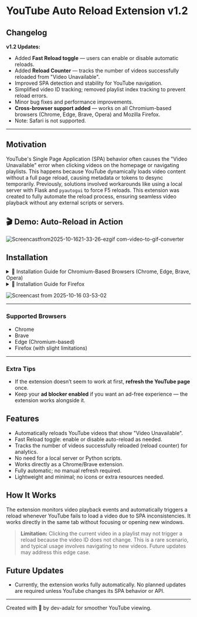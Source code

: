 # YouTube Auto Reload Extension v1.2

## Changelog

**v1.2 Updates:**

* Added **Fast Reload toggle** — users can enable or disable automatic reloads.
* Added **Reload Counter** — tracks the number of videos successfully reloaded from "Video Unavailable".
* Improved SPA detection and stability for YouTube navigation.
* Simplified video ID tracking; removed playlist index tracking to prevent reload errors.
* Minor bug fixes and performance improvements.
* **Cross-browser support added** — works on all Chromium-based browsers (Chrome, Edge, Brave, Opera) and Mozilla Firefox.
* Note: Safari is not supported.
---

## Motivation

YouTube's Single Page Application (SPA) behavior often causes the "Video Unavailable" error when clicking videos on the homepage or navigating playlists. This happens because YouTube dynamically loads video content without a full page reload, causing metadata or tokens to desync temporarily. Previously, solutions involved workarounds like using a local server with Flask and `pyautogui` to force F5 reloads.
This extension was created to fully automate the reload process, ensuring seamless video playback without any external scripts or servers.

## 🎬 Demo: Auto-Reload in Action

![Screencastfrom2025-10-1621-33-26-ezgif com-video-to-gif-converter](https://github.com/user-attachments/assets/afa48c9a-563e-4cf2-8643-103c43bf6be5)

## Installation

<details>
<summary>📌 Installation Guide for Chromium-Based Browsers (Chrome, Edge, Brave, Opera)</summary>

### **Step 1: Download the Extension**

1. Go to the [YouTube Auto Reload Extension v1.2](https://github.com/dev-adalz/YouTube-Auto-Reload-Extension) page on GitHub.
2. Click the **“Code”** button (usually green).
3. Select **Download ZIP**.
4. Once downloaded, locate the file on your computer (usually in the **Downloads** folder).
5. **Extract** the ZIP file to a folder — right-click → **Extract All…** (Windows) or double-click on Mac.

> 💡 Tip: Remember where you extracted the folder — you’ll need it in Step 4.

---

### **Step 2: Open the Extensions Page**

1. Open your browser.  
2. Type `chrome://extensions/` (for Chrome/Brave/Opera) or `edge://extensions/` (for Edge) in the address bar and press Enter.  
You should see a page that lists your installed extensions.

---

### **Step 3: Enable Developer Mode**

1. On the **top-right corner** of the extensions page, look for a toggle labeled **Developer mode**.  
2. Turn it **ON**.

> ✅ This allows you to install extensions that are not from the official Web Store.

---

### **Step 4: Load the Extension**

1. Click the **Load unpacked** button.
2. A file picker will open — navigate to the folder where you extracted the extension in Step 1.
3. Select the **entire folder** (the one containing `manifest.json`) and click **Select Folder**.

---

### **Step 5: Verify the Extension is Installed**

* You should now see **“YouTube Auto Reload Extension”** listed among your extensions.  
* Make sure it is **enabled** (toggle switch is ON).

---

### **Step 6: Use the Extension**

1. Open **YouTube** in the same browser.  
2. When you click a video or navigate playlists:
   * If a video shows **“Video Unavailable”**, the extension will automatically reload the tab.  
3. You can also open the extension popup (click the puzzle piece → select the extension) to:
   * Toggle **Fast Reload** ON/OFF.  
   * See the **reload counter** for analytics.

</details>

<details>
<summary>📌 Installation Guide for Firefox</summary>

### **Step 1: Download the Extension**

1. Go to the [YouTube Auto Reload Extension v1.2](https://github.com/dev-adalz/YouTube-Auto-Reload-Extension) page on GitHub.
2. Click the **“Code”** button and select **Download ZIP**.
3. Locate the ZIP file and **extract** it to a folder.

---

### **Step 2: Open Firefox Add-ons Page**

1. Open Firefox.  
2. Type `about:debugging#/runtime/this-firefox` in the address bar and press Enter.

---

### **Step 3: Load Temporary Add-on**

1. Click **“Load Temporary Add-on…”**  
2. Navigate to the folder where you extracted the extension.  
3. Select the **`manifest.json`** file.  

> ⚠️ Temporary add-ons will be removed when Firefox is restarted. You can repeat this process to reload it.

---

### **Step 4: Use the Extension**

1. Open **YouTube** in Firefox.  
2. When a video shows **“Video Unavailable”**, the extension will automatically reload the tab.  
3. Use the extension popup to:
   * Toggle **Fast Reload** ON/OFF.  
   * See the **reload counter**.

</details>

![Screencast from 2025-10-16 03-53-02](https://github.com/user-attachments/assets/aebda5b1-47bb-4f93-95ed-807be3e405c3)

---

### **Supported Browsers**

* Chrome
* Brave
* Edge (Chromium-based)
* Firefox (with slight limitations)

---

### **Extra Tips**

* If the extension doesn’t seem to work at first, **refresh the YouTube page** once.
* Keep your **ad blocker enabled** if you want an ad-free experience — the extension works alongside it.


## Features

* Automatically reloads YouTube videos that show "Video Unavailable".
* Fast Reload toggle: enable or disable auto-reload as needed.
* Tracks the number of videos successfully reloaded (reload counter) for analytics.
* No need for a local server or Python scripts.
* Works directly as a Chrome/Brave extension.
* Fully automatic; no manual refresh required.
* Lightweight and minimal; no icons or extra resources needed.

## How It Works

The extension monitors video playback events and automatically triggers a reload whenever YouTube fails to load a video due to SPA inconsistencies. It works directly in the same tab without focusing or opening new windows.

> **Limitation:** Clicking the current video in a playlist may not trigger a reload because the video ID does not change. This is a rare scenario, and typical usage involves navigating to new videos. Future updates may address this edge case.

## Future Updates

* Currently, the extension works fully automatically. No planned updates are required unless YouTube changes its SPA behavior or API.

---

Created with 💛 by dev-adalz for smoother YouTube viewing.
